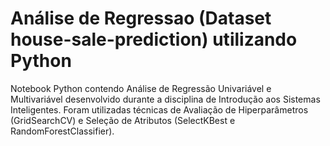 # Análise de Regressao (Dataset house-sale-prediction) utilizando Python
Notebook Python contendo Análise de Regressão Univariável e Multivariável desenvolvido durante a disciplina de Introdução aos Sistemas Inteligentes.
Foram utilizadas técnicas de Avaliação de Hiperparâmetros (GridSearchCV) e Seleção de Atributos (SelectKBest e RandomForestClassifier).
